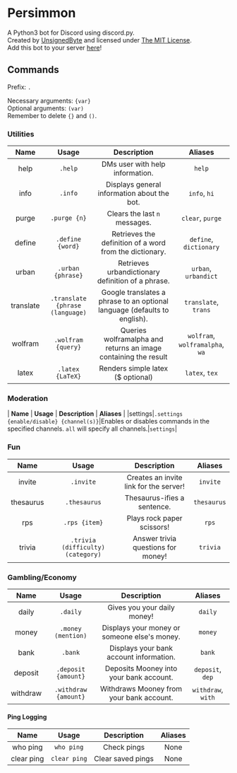 # Persimmon
A Python3 bot for Discord using discord.py.  
Created by [UnsignedByte](https://github.com/UnsignedByte) and licensed under [The MIT License](https://en.wikipedia.org/wiki/MIT_License).  
Add this bot to your server [here](https://discordapp.com/oauth2/authorize?client_id=631186998702506015&scope=bot&permissions=2146958847)!

## Commands
Prefix: `.`

Necessary arguments: `{var}`  
Optional arguments: `(var)`  
Remember to delete `{}` and `()`.


### Utilities

| **Name** | **Usage** | **Description** | **Aliases** |
|:-:|:-:|:-:|:-:|
|help|`.help`|DMs user with help information.|`help`|
|info|`.info`|Displays general information about the bot.|`info`, `hi`|
|purge|`.purge {n}`|Clears the last `n` messages.|`clear`, `purge`|
|define|`.define {word}`|Retrieves the definition of a word from the dictionary.|`define`, `dictionary`|
|urban|`.urban {phrase}`|Retrieves urbandictionary definition of a phrase.|`urban`, `urbandict`|
|translate|`.translate {phrase (language)`|Google translates a phrase to an optional language (defaults to english).|`translate`, `trans`|
|wolfram|`.wolfram {query}`|Queries wolframalpha and returns an image containing the result|`wolfram`, `wolframalpha`, `wa`|
|latex|`.latex {LaTeX}`|Renders simple latex ($ optional)|`latex`, `tex`|

### Moderation

| **Name** | **Usage** | **Description** | **Aliases** |
|settings|`.settings {enable/disable} {channel(s)}`|Enables or disables commands in the specified channels. `all` will specify all channels.|`settings`|

### Fun
| **Name** | **Usage** | **Description** | **Aliases** |
|:-:|:-:|:-:|:-:|
|invite|`.invite`|Creates an invite link for the server!|`invite`|
|thesaurus|`.thesaurus`|Thesaurus-ifies a sentence.|`thesaurus`|
|rps|`.rps {item}`|Plays rock paper scissors!|`rps`|
|trivia|`.trivia (difficulty) (category)`|Answer trivia questions for money!|`trivia`|

### Gambling/Economy
| **Name** | **Usage** | **Description** | **Aliases** |
|:-:|:-:|:-:|:-:|
|daily|`.daily`|Gives you your daily money!|`daily`|
|money|`.money (mention)`|Displays your money or someone else's money.|`money`|
|bank|`.bank`|Displays your bank account information.|`bank`|
|deposit|`.deposit {amount}`|Deposits Mooney into your bank account.|`deposit`, `dep`|
|withdraw|`.withdraw {amount}`|Withdraws Mooney from your bank account.|`withdraw`, `with`|

#### Ping Logging
| **Name** | **Usage** | **Description** | **Aliases** |
|:-:|:-:|:-:|:-:|
|who ping|`who ping`|Check pings|None|
|clear ping|`clear ping`|Clear saved pings|None|
